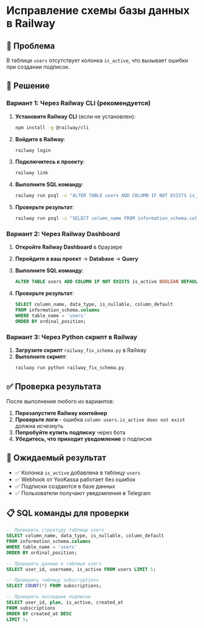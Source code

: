 # Исправление схемы базы данных в Railway

## 🚨 Проблема
В таблице `users` отсутствует колонка `is_active`, что вызывает ошибки при создании подписок.

## 🔧 Решение

### Вариант 1: Через Railway CLI (рекомендуется)

1. **Установите Railway CLI** (если не установлен):
   ```bash
   npm install -g @railway/cli
   ```

2. **Войдите в Railway**:
   ```bash
   railway login
   ```

3. **Подключитесь к проекту**:
   ```bash
   railway link
   ```

4. **Выполните SQL команду**:
   ```bash
   railway run psql -c "ALTER TABLE users ADD COLUMN IF NOT EXISTS is_active BOOLEAN DEFAULT TRUE;"
   ```

5. **Проверьте результат**:
   ```bash
   railway run psql -c "SELECT column_name FROM information_schema.columns WHERE table_name = 'users' AND column_name = 'is_active';"
   ```

### Вариант 2: Через Railway Dashboard

1. **Откройте Railway Dashboard** в браузере
2. **Перейдите в ваш проект** → **Database** → **Query**
3. **Выполните SQL команду**:
   ```sql
   ALTER TABLE users ADD COLUMN IF NOT EXISTS is_active BOOLEAN DEFAULT TRUE;
   ```

4. **Проверьте результат**:
   ```sql
   SELECT column_name, data_type, is_nullable, column_default
   FROM information_schema.columns 
   WHERE table_name = 'users'
   ORDER BY ordinal_position;
   ```

### Вариант 3: Через Python скрипт в Railway

1. **Загрузите скрипт** `railway_fix_schema.py` в Railway
2. **Выполните скрипт**:
   ```bash
   railway run python railway_fix_schema.py
   ```

## ✅ Проверка результата

После выполнения любого из вариантов:

1. **Перезапустите Railway контейнер**
2. **Проверьте логи** - ошибка `column users.is_active does not exist` должна исчезнуть
3. **Попробуйте купить подписку** через бота
4. **Убедитесь, что приходит уведомление** о подписке

## 🎯 Ожидаемый результат

- ✅ Колонка `is_active` добавлена в таблицу `users`
- ✅ Webhook от YooKassa работает без ошибок
- ✅ Подписки создаются в базе данных
- ✅ Пользователи получают уведомления в Telegram

## 📋 SQL команды для проверки

```sql
-- Проверить структуру таблицы users
SELECT column_name, data_type, is_nullable, column_default
FROM information_schema.columns 
WHERE table_name = 'users'
ORDER BY ordinal_position;

-- Проверить данные в таблице users
SELECT user_id, username, is_active FROM users LIMIT 5;

-- Проверить таблицу subscriptions
SELECT COUNT(*) FROM subscriptions;

-- Проверить последние подписки
SELECT user_id, plan, is_active, created_at 
FROM subscriptions 
ORDER BY created_at DESC 
LIMIT 5;
```
